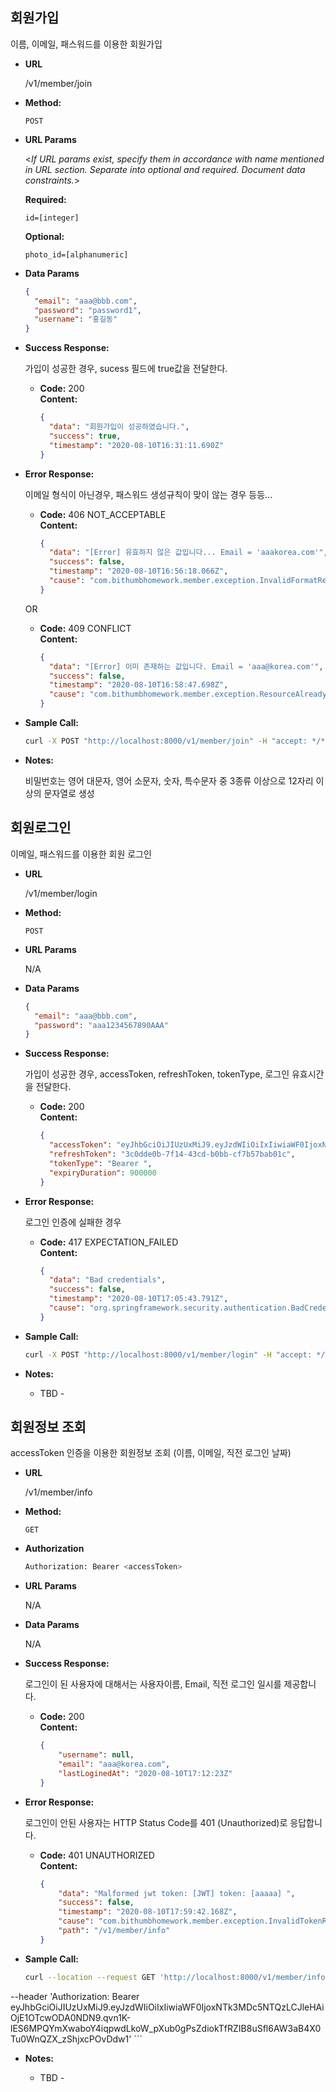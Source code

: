
**회원가입**
----
  이름, 이메일, 패스워드를 이용한 회원가입
  

* **URL**

  /v1/member/join

* **Method:**
  
  `POST`
  
*  **URL Params**

   <_If URL params exist, specify them in accordance with name mentioned in URL section. Separate into optional and required. Document data constraints._> 

   **Required:**
 
   `id=[integer]`

   **Optional:**
 
   `photo_id=[alphanumeric]`

* **Data Params**

  ```json
  {
    "email": "aaa@bbb.com",
    "password": "password1",
    "username": "홍길동"
  }
  ```

* **Success Response:**
  
  가입이 성공한 경우, sucess 필드에 true값을 전달한다.

  * **Code:** 200 <br />
    **Content:** 
    ```json
    {
      "data": "회원가입이 성공하였습니다.",
      "success": true,
      "timestamp": "2020-08-10T16:31:11.690Z"
    }
    ```
 
* **Error Response:**

  이메일 형식이 아닌경우, 패스워드 생성규칙이 맞이 않는 경우 등등...

  * **Code:** 406 NOT_ACCEPTABLE <br />
    **Content:**
    ```json
    {
      "data": "[Error] 유효하지 않은 값입니다... Email = 'aaakorea.com'",
      "success": false,
      "timestamp": "2020-08-10T16:56:18.066Z",
      "cause": "com.bithumbhomework.member.exception.InvalidFormatRequestException"
    }
    ```

  OR

  * **Code:** 409 CONFLICT <br />
    **Content:** 
    ```json
    {
      "data": "[Error] 이미 존재하는 값입니다. Email = 'aaa@korea.com'",
      "success": false,
      "timestamp": "2020-08-10T16:58:47.698Z",
      "cause": "com.bithumbhomework.member.exception.ResourceAlreadyInUseException"
    }
    ```

* **Sample Call:**

  ```bash
  curl -X POST "http://localhost:8000/v1/member/join" -H "accept: */*" -H "Content-Type: application/json" -d "{ \"email\": \"aaa@korea.com\", \"password\": \"aaa1234567890AAA\"}"
    ```

* **Notes:**

  비밀번호는 영어 대문자, 영어 소문자, 숫자, 특수문자 중 3종류 이상으로 12자리 이상의 문자열로 생성
  
  
  
**회원로그인**
----
  이메일, 패스워드를 이용한 회원 로그인
  

* **URL**

  /v1/member/login

* **Method:**
  
  `POST`
  
*  **URL Params**

   N/A

* **Data Params**

  ```json
  {
    "email": "aaa@bbb.com",
    "password": "aaa1234567890AAA"
  }
  ```

* **Success Response:**
  
  가입이 성공한 경우, accessToken, refreshToken, tokenType, 로그인 유효시간을 전달한다.

  * **Code:** 200 <br />
    **Content:** 
    ```json
    {
      "accessToken": "eyJhbGciOiJIUzUxMiJ9.eyJzdWIiOiIxIiwiaWF0IjoxNTk3MDc4Nzk3LCJleHAiOjE1OTcwNzk2OTd9.yyJ0YNcKKMZwMwlkK-9QHKIHXvhdaezV5FoGjwsKutPdAi9aW98uoNlsqVdlLoLy3lizxdM1IChMgK0RSuk6CA",
      "refreshToken": "3c0dde0b-7f14-43cd-b0bb-cf7b57bab01c",
      "tokenType": "Bearer ",
      "expiryDuration": 900000
    }
    ```
 
* **Error Response:**

  로그인 인증에 실패한 경우

  * **Code:** 417 EXPECTATION_FAILED <br />
    **Content:**
    ```json
    {
      "data": "Bad credentials",
      "success": false,
      "timestamp": "2020-08-10T17:05:43.791Z",
      "cause": "org.springframework.security.authentication.BadCredentialsException"
    }
    ```


* **Sample Call:**

  ```bash
  curl -X POST "http://localhost:8000/v1/member/login" -H "accept: */*" -H "Content-Type: application/json" -d "{ \"email\": \"aaa@korea.com\", \"password\": \"aaa1234567890AAA\"}"
    ```

* **Notes:**

  - TBD -
  
  
  
  
**회원정보 조회**
----
  accessToken 인증을 이용한 회원정보 조회 (이름, 이메일, 직전 로그인 날짜)
  

* **URL**

  /v1/member/info

* **Method:**
  
  `GET`
  
* **Authorization**

  ```bash
  Authorization: Bearer <accessToken>
  ```
  
*  **URL Params**

   N/A

* **Data Params**

  N/A

* **Success Response:**
  
  로그인이 된 사용자에 대해서는 사용자이름, Email, 직전 로그인 일시를 제공합니다.

  * **Code:** 200 <br />
    **Content:** 
    ```json
    {
        "username": null,
        "email": "aaa@korea.com",
        "lastLoginedAt": "2020-08-10T17:12:23Z"
    }
    ```
 
* **Error Response:**

  로그인이 안된 사용자는 HTTP Status Code를 401 (Unauthorized)로 응답합니다.

  * **Code:** 401 UNAUTHORIZED <br />
    **Content:**
    ```json
    {
        "data": "Malformed jwt token: [JWT] token: [aaaaa] ",
        "success": false,
        "timestamp": "2020-08-10T17:59:42.168Z",
        "cause": "com.bithumbhomework.member.exception.InvalidTokenRequestException",
        "path": "/v1/member/info"
    }
    ```


* **Sample Call:**

  ```bash
  curl --location --request GET 'http://localhost:8000/v1/member/info' \
--header 'Authorization: Bearer eyJhbGciOiJIUzUxMiJ9.eyJzdWIiOiIxIiwiaWF0IjoxNTk3MDc5NTQzLCJleHAiOjE1OTcwODA0NDN9.qvn1K-lES6MPQYmXwaboY4iqpwdLkoW_pXub0gPsZdiokTfRZIB8uSfl6AW3aB4X0Tu0WnQZX_zShjxcPOvDdw1'
    ```

* **Notes:**

  - TBD -
